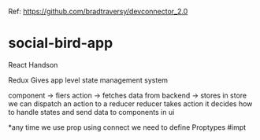 Ref:
https://github.com/bradtraversy/devconnector_2.0


# social-bird-app
React Handson


Redux 
Gives app level state management system

component -> fiers action -> fetches data from backend -> stores in store
we can dispatch an action to a reducer
reducer takes action it decides how to handle states and send data to components in ui

*any time we use prop using connect we need to define Proptypes #impt